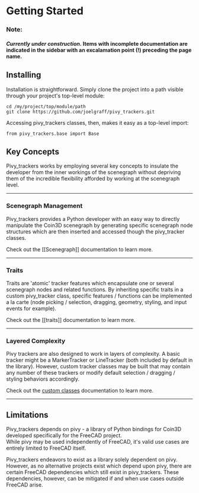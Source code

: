 # Getting Started

### Note:  

#### _Currently under construction._  Items with incomplete documentation are indicated in the sidebar with an excalamation point (!) preceding the page name.

## Installing

Installation is straightforward.  Simply clone the project into a path visible through your project's top-level module:

    cd /my/project/top/module/path
    git clone https://github.com/joelgraff/pivy_trackers.git

Accessing pivy_trackers classes, then, makes it easy as a top-level import:

    from pivy_trackers.base import Base

## Key Concepts

Pivy_trackers works by employing several key concepts to insulate the developer from the inner workings of the scenegraph without depriving them of the incredible flexibility afforded by working at the scenegraph level.
***
### Scenegraph Management
Pivy_trackers provides a Python developer with an easy way to directly manipulate the Coin3D scenegraph by generating specific scenegraph node structures which are then inserted and accessed though the pivy_tracker classes.

Check out the [[Scenegraph]] documentation to learn more.
***
### Traits

Traits are 'atomic' tracker features which encapsulate one or several scenegraph nodes and related functions.  By inheriting specific traits in a custom pivy_tracker class, specific features / functions can be implemented a la carte (node picking / selection, dragging, geometry, styling, and input events for example).

Check out the [[traits]] documentation to learn more.
***
### Layered Complexity

Pivy trackers are also designed to work in layers of complexity.  A basic tracker might be a MarkerTracker or LineTracker (both included by default in the library).  However, custom tracker classes may be built that may contain any number of these trackers or modify default selection / dragging / styling behaviors accordingly.  

Check out the [custom classes](Customizing) documentation to learn more.
***
## Limitations

Pivy_trackers depends on pivy - a library of Python bindings for Coin3D developed specifically for the FreeCAD project.  
While pivy may be used independently of FreeCAD, it's valid use cases are entirely limited to FreeCAD itself.  

Pivy_trackers endeavors to exist as a library solely dependent on pivy.  However, as no alternative projects exist which depend upon pivy, there are certain FreeCAD dependencies which still exist in pivy_trackers.  These dependencies, however, can be mitigated if and when use cases outside FreeCAD arise.